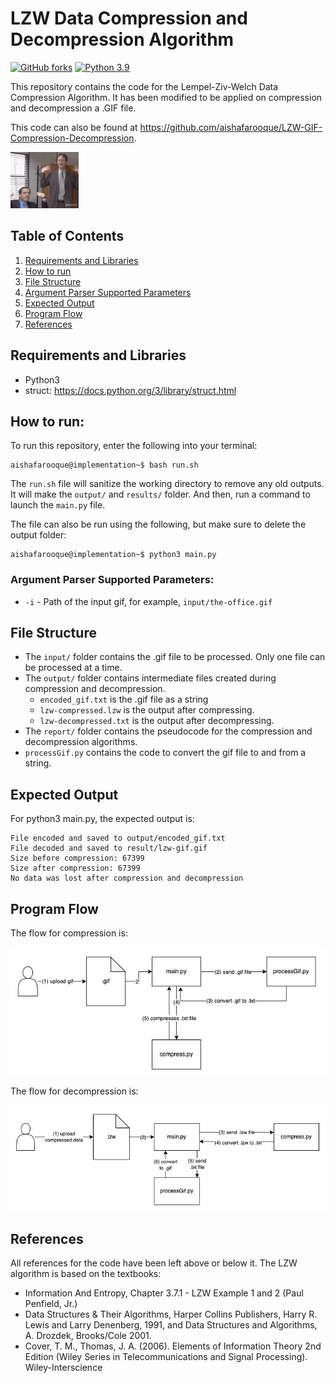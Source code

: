 # LZW Data Compression and Decompression Algorithm

[![GitHub forks](https://img.shields.io/github/forks/Naereen/StrapDown.js.svg?style=social&label=Repository&maxAge=2592000)](https://github.com/aishafarooque/LZW-GIF-Compression-Decompression)
[![Python 3.9](https://img.shields.io/badge/python-3.9-blue.svg)](https://www.python.org/downloads/release/python-360/)

This repository contains the code for the Lempel-Ziv-Welch Data Compression Algorithm. It has been modified to be applied on compression and decompression a .GIF file.

This code can also be found at https://github.com/aishafarooque/LZW-GIF-Compression-Decompression.

![](input/the-office.gif)


## Table of Contents
1. [Requirements and Libraries](#requirements)
2. [How to run](#howtorun)
3. [File Structure](#filestructure)
4. [Argument Parser Supported Parameters](#filestructure)
5. [Expected Output](#expected)
6. [Program Flow](#flow)
7. [References](#references)

## Requirements and Libraries<a name="requirements"></a>
- Python3
- struct: https://docs.python.org/3/library/struct.html

## How to run:<a name="howtorun"></a>

To run this repository, enter the following into your terminal:
```console
aishafarooque@implementation~$ bash run.sh
```
The `run.sh` file will sanitize the working directory to remove any old outputs. It will make the `output/` and `results/` folder. And then, run a command to launch the `main.py` file.

The file can also be run using the following, but make sure to delete the output folder:
```console
aishafarooque@implementation~$ python3 main.py
```

### Argument Parser Supported Parameters:<a name="argparser"></a>
- `-i` - Path of the input gif, for example, `input/the-office.gif`

## File Structure<a name="filestructure"></a>

- The `input/` folder contains the .gif file to be processed. Only one file can be processed at a time.
- The `output/` folder contains intermediate files created during compression and decompression.
    - `encoded_gif.txt` is the .gif file as a string
    - `lzw-compressed.lzw` is the output after compressing.
    - `lzw-decompressed.txt` is the output after decompressing.
- The `report/` folder contains the pseudocode for the compression and decompression algorithms.
- `processGif.py` contains the code to convert the gif file to and from a string.

## Expected Output<a name="expected"></a>
For python3 main.py, the expected output is:
```
File encoded and saved to output/encoded_gif.txt
File decoded and saved to result/lzw-gif.gif
Size before compression: 67399
Size after compression: 67399
No data was lost after compression and decompression
```

## Program Flow<a name="flow"></a>
The flow for compression is:

![Compression](assets/compression.png)

The flow for decompression is:

![Decompression](assets/decompression.png)

## References<a name="references"></a>
All references for the code have been left above or below it. The LZW algorithm is based on the textbooks:
- Information And Entropy, Chapter 3.7.1 - LZW Example 1 and 2 (Paul Penfield, Jr.)
- Data Structures & Their Algorithms, Harper Collins Publishers, Harry R. Lewis and Larry Denenberg, 1991, and Data Structures and Algorithms, A. Drozdek, Brooks/Cole 2001.
- Cover, T. M., Thomas, J. A. (2006). Elements of Information Theory 2nd Edition (Wiley Series in Telecommunications and Signal Processing). Wiley-Interscience
